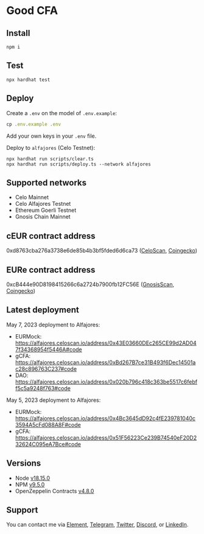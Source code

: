 # Good CFA 

## Install

```
npm i
```

## Test

```
npx hardhat test
```

## Deploy

Create a `.env` on the model of `.env.example`:

```js
cp .env.example .env
```

Add your own keys in your `.env` file. 

Deploy to `alfajores` (Celo Testnet):

```
npx hardhat run scripts/clear.ts
npx hardhat run scripts/deploy.ts --network alfajores
```

## Supported networks

- Celo Mainnet
- Celo Alfajores Testnet
- Ethereum Goerli Testnet
- Gnosis Chain Mainnet

## cEUR contract address

0xd8763cba276a3738e6de85b4b3bf5fded6d6ca73 ([CeloScan](https://celoscan.io/token/0xd8763cba276a3738e6de85b4b3bf5fded6d6ca73), [Coingecko](https://www.coingecko.com/en/coins/celo-euro))

## EURe contract address

0xcB444e90D8198415266c6a2724b7900fb12FC56E ([GnosisScan](https://gnosisscan.io/token/0xcB444e90D8198415266c6a2724b7900fb12FC56E), [Coingecko](https://www.coingecko.com/en/coins/monerium-eur-money))


## Latest deployment

May 7, 2023 deployment to Alfajores: 

- EURMock: https://alfajores.celoscan.io/address/0x43E03660DEc265CE99d2AD047f34368954f5446A#code 
- gCFA: https://alfajores.celoscan.io/address/0xBd267B7ce31B493f6Dec14501ac28c896763C237#code
- DAO: https://alfajores.celoscan.io/address/0x020b796c418c363be5517c6febff5c5a9248f763#code
  
May 5, 2023 deployment to Alfajores: 

- EURMock: https://alfajores.celoscan.io/address/0x4Bc3645dD92c4fE239781040c3594A5cFd088A8F#code 
- gCFA: https://alfajores.celoscan.io/address/0x51F56223Ce239B74540eF20D232624C095eA7Bce#code 

## Versions

- Node [v18.15.0](https://nodejs.org/uk/blog/release/v18.15.0/)
- NPM [v9.5.0](https://github.com/npm/cli/releases/tag/v9.5.0)
- OpenZeppelin Contracts [v4.8.0](https://github.com/OpenZeppelin/openzeppelin-contracts/releases/tag/v4.8.0)

## Support

You can contact me via [Element](https://matrix.to/#/@julienbrg:matrix.org), [Telegram](https://t.me/julienbrg), [Twitter](https://twitter.com/julienbrg), [Discord](https://discord.com/invite/uSxzJp3J76), or [LinkedIn](https://www.linkedin.com/in/julienberanger/).
